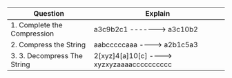 |Question|Explain|
|---|---|
|1. Complete the Compression|a3c9b2c1 -------> a3c10b2|
|2. Compress the String|aabcccccaaa ----> a2b1c5a3|
|3. 3. Decompress The String|2[xyz]4[a]10[c] ----> xyzxyzaaaacccccccccc|
